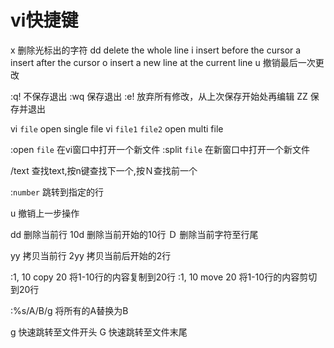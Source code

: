 # vi快捷键

x   删除光标出的字符
dd  delete the whole line
i   insert before the cursor
a   insert after the cursor
o   insert a new line at the current line
u   撤销最后一次更改

:q!  不保存退出
:wq     保存退出
:e!     放弃所有修改，从上次保存开始处再编辑
ZZ  保存并退出

vi `file`   open single file
vi `file1` `file2`  open multi file

:open `file`    在vi窗口中打开一个新文件
:split `file`   在新窗口中打开一个新文件

/text   查找text,按n键查找下一个,按Ｎ查找前一个

:`number`   跳转到指定的行

u   撤销上一步操作

dd  删除当前行
10d 删除当前开始的10行
Ｄ  删除当前字符至行尾

yy  拷贝当前行
2yy 拷贝当前后开始的2行

:1, 10 copy 20  将1-10行的内容复制到20行
:1, 10 move 20  将1-10行的内容剪切到20行

:%s/A/B/g  将所有的A替换为B

g   快速跳转至文件开头
G   快速跳转至文件末尾